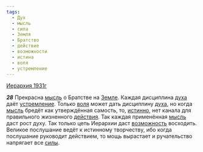 ```yaml
---
tags:
  - Дух
  - мысль
  - сила
  - Земля
  - Братство
  - действие
  - возможности
  - истина
  - воля
  - устремление
---
```


[Иерархия 1931г](https://127.0.0.1:4002/agni/1931)

___28___
Прекрасна [мысль](../../../tags/#мысль) о Братстве на [Земле](../../../tags/#Земля). Каждая дисциплина [духа](../../../tags/#Дух) даёт [устремление](../../../tags/#устремление). Только [воля](../../../tags/#воля) может дать дисциплину [духа](../../../tags/#Дух), но когда [мысль](../../../tags/#мысль) бредёт как утверждённая самость, то, [истинно](../../../tags/#истина), нет канала для правильного жизненного [действия](../../../tags/#[действие](../../../tags/#действие)). Так каждая применённая [мысль](../../../tags/#мысль) даст рост духу. Так только цепь Иерархии даст [возможность](../../../tags/#возможности) восходить. Великое послушание ведёт к истинному творчеству, ибо когда послушание руководит действием, то мощь вырастает и ручательство напрягает все [силы](../../../tags/#сила).   

